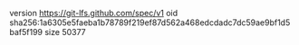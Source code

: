 version https://git-lfs.github.com/spec/v1
oid sha256:1a6305e5faeba1b78789f219ef87d562a468edcdadc7dc59ae9bf1d5baf5f199
size 50377

